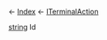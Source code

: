 ← [Index](Api-Index) ← [ITerminalAction](Sandbox.ModAPI.Interfaces.ITerminalAction)

[string](System.String) Id

